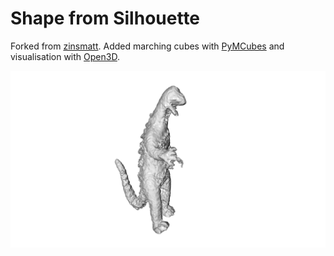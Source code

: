 # Shape from Silhouette

Forked from [zinsmatt](https://github.com/zinsmatt/SpaceCarving).
Added marching cubes with [PyMCubes](https://github.com/pmneila/PyMCubes) and visualisation with [Open3D](http://www.open3d.org/docs/0.8.0/index.html).

![Example of result](doc/res_scrsht.png)
